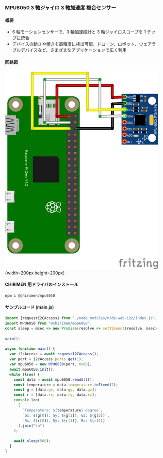 ### MPU6050 3 軸ジャイロ 3 軸加速度 複合センサー

#### 概要

* 6 軸モーションセンサーで、3 軸加速度計と 3 軸ジャイロスコープを 1 チップに統合
* デバイスの動きや傾きを高精度に検出可能、ドローン、ロボット、ウェアラブルデバイスなど、さまざまなアプリケーションで広く利用

#### 回路図

![](./schematic.png "schematic"){width=200px height=200px}

#### CHIRIMEN 用ドライバのインストール

```shell
npm i @chirimen/mpu6050
```

#### サンプルコード (main.js)

```javascript
import {requestI2CAccess} from "./node_modules/node-web-i2c/index.js";
import MPU6050 from "@chirimen/mpu6050";
const sleep = msec => new Promise(resolve => setTimeout(resolve, msec));

main();

async function main() {
  var i2cAccess = await requestI2CAccess();
  var port = i2cAccess.ports.get(1);
  var mpu6050 = new MPU6050(port, 0x68);
  await mpu6050.init();
  while (true) {
    const data = await mpu6050.readAll();
    const temperature = data.temperature.toFixed(2);
    const g = [data.gx, data.gy, data.gz];
    const r = [data.rx, data.ry, data.rz];
    console.log(
      [
        `Temperature: ${temperature} degree`,
        `Gx: ${g[0]}, Gy: ${g[1]}, Gz: ${g[2]}`,
        `Rx: ${r[0]}, Ry: ${r[1]}, Rz: ${r[2]}`
      ].join("\n")
    );

    await sleep(500);
  }
}
```
